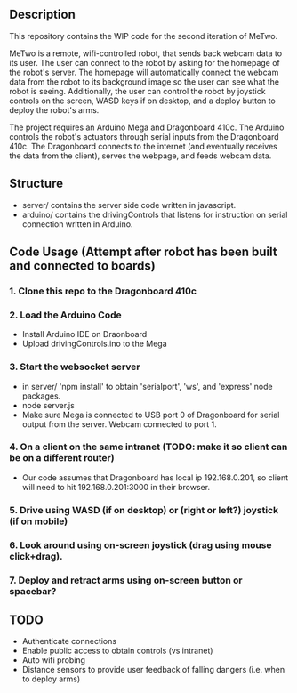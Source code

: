 ## Description
This repository contains the WIP code for the second iteration of MeTwo. 

MeTwo is a remote, wifi-controlled robot, that sends back webcam data to its user. The user can connect to the robot by asking for the homepage of the robot's server. The homepage will automatically connect the webcam data from the robot to its background image so the user can see what the robot is seeing. Additionally, the user can control the robot by joystick controls on the screen, WASD keys if on desktop, and a deploy button to deploy the robot's arms. 

The project requires an Arduino Mega and Dragonboard 410c. The Arduino controls the robot's actuators through serial inputs from the Dragonboard 410c. The Dragonboard connects to the internet (and eventually receives the data from the client), serves the webpage, and feeds webcam data. 

## Structure
- server/ contains the server side code written in javascript.
- arduino/ contains the drivingControls that listens for instruction on serial connection written in Arduino. 

## Code Usage (Attempt after robot has been built and connected to boards)
### 1. Clone this repo to the Dragonboard 410c
 
### 2. Load the Arduino Code
- Install Arduino IDE on Draonboard
- Upload drivingControls.ino to the Mega

### 3. Start the websocket server
- in server/ 'npm install' to obtain 'serialport', 'ws', and 'express' node packages. 
- node server.js
- Make sure Mega is connected to USB port 0 of Dragonboard for serial output from the server. Webcam connected to port 1. 

### 4. On a client on the same intranet (TODO: make it so client can be on a different router)
- Our code assumes that Dragonboard has local ip 192.168.0.201, so client will need to hit 192.168.0.201:3000 in their browser. 

### 5. Drive using WASD (if on desktop) or (right or left?) joystick (if on mobile)

### 6. Look around using on-screen joystick (drag using mouse click+drag).

### 7. Deploy and retract arms using on-screen button or spacebar? 


## TODO
- Authenticate connections
- Enable public access to obtain controls (vs intranet)
- Auto wifi probing
- Distance sensors to provide user feedback of falling dangers (i.e. when to deploy arms)

